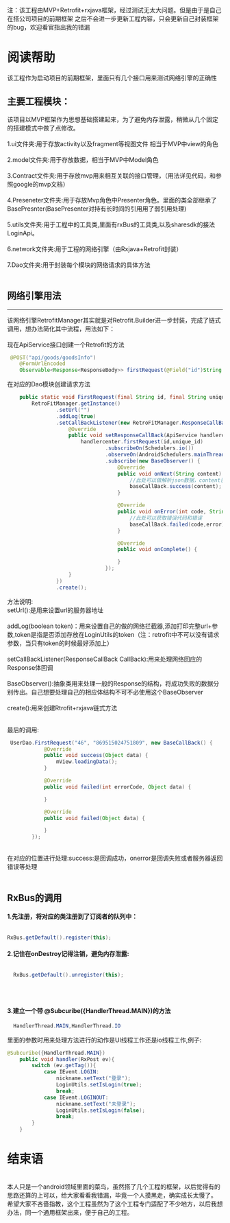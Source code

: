 注：该工程由MVP+Retrofit+rxjava框架，经过测试无太大问题。但是由于是自己在搭公司项目的前期框架
之后不会进一步更新工程内容，只会更新自己封装框架的bug，欢迎看官指出我的错漏

阅读帮助
===
该工程作为启动项目的前期框架，里面只有几个接口用来测试网络引擎的正确性<br/>

主要工程模块：
---
该项目以MVP框架作为思想基础搭建起来，为了避免内存泄露，稍微从几个固定的搭建模式中做了点修改。<br/>
<br/>
1.ui文件夹:用于存放activity以及fragment等视图文件 相当于MVP中view的角色<br/>
<br/>
2.model文件夹:用于存放数据，相当于MVP中Model角色<br/>
<br/>
3.Contract文件夹:用于存放mvp用来相互关联的接口管理，（用法详见代码，和参照google的mvp文档）<br/>
<br/>
4.Preseneter文件夹:用于存放Mvp角色中Presenter角色。里面的类全部继承了BasePresnter(BasePresenter对持有长时间的引用用了弱引用处理)<br/>
<br/>
5.utils文件夹:用于工程中的工具类,里面有rxBus的工具类,以及sharesdk的接法LoginApi。<br/>
<br/>
6.network文件夹:用于工程的网络引擎（由Rxjava+Retrofit封装）<br/>
<br/>
7.Dao文件夹:用于封装每个模块的网络请求的具体方法<br/>
<br/>

## 网络引擎用法
---

该网络引擎RetrofitManager其实就是对Retrofit.Builder进一步封装，完成了链式调用，想办法简化其中流程，用法如下：<br/>
<br/>
现在ApiService接口创建一个Retrofit的方法<br/>
```Java
 @POST("api/goods/goodsInfo")
    @FormUrlEncoded
    Observable<Response<ResponseBody>> firstRequest(@Field("id")String id, @Field("unique_id")String unique_id);
```
在对应的Dao模块创建请求方法
```Java
	public static void FirstRequest(final String id, final String unique_id, final BaseCallBack baseCallBack){
        RetroFitManager.getInstance()
                .setUrl("")
                .addLog(true)
                .setCallBackListener(new RetroFitManager.ResponseCallBack() {
                    @Override
                    public void setResponseCallBack(ApiService handlercenter) {
                        handlercenter.firstRequest(id,unique_id)
                                .subscribeOn(Schedulers.io())
                                .observeOn(AndroidSchedulers.mainThread())
                                .subscribe(new BaseObserver() {
                                    @Override
                                    public void onNext(String content) {
                                        //此处可以做解析json数据，content已经去掉了code和message
                                        baseCallBack.success(content);
                                    }

                                    @Override
                                    public void onError(int code, String error) {
                                        //此处可以获取错误代码和错误
                                        baseCallBack.failed(code,error);
                                    }

                                    @Override
                                    public void onComplete() {

                                    }
                                });
                    }
                })
                .create();
```

方法说明:<br/>
setUrl():是用来设置url的服务器地址<br/>
<br/>
addLog(boolean token)：用来设置自己的做的网络拦截器,添加打印完整url+参数,token是指是否添加存放在LoginUtils的token（注：retrofit中不可以没有请求参数，当只有token的时候最好添加上）<br/>
<br/>
setCallBackListener(ResponseCallBack CallBack):用来处理网络回应的Response体回调<br/>
<br/>
BaseObserver():抽象类用来处理一般的Response的结构，将成功失败的数据分别传出。自己想要处理自己的相应体结构不可不必使用这个BaseObserver<br/>
<br/>
create():用来创建Rtrofit+rxjava链式方法<br/>
<br/>

最后的调用:
```java
 UserDao.FirstRequest("46", "869515024751809", new BaseCallBack() {
            @Override
            public void success(Object data) {
                mView.loadingData();
            }

            @Override
            public void failed(int errorCode, Object data) {

            }

            @Override
            public void failed(Object data) {

            }
        });
```
<br/>
在对应的位置进行处理:success:是回调成功，onerror是回调失败或者服务器返回错误等处理<br/>
<br/>

## RxBus的调用

#### 1.先注册，将对应的类注册到了订阅者的队列中：<br/>
```Java

RxBus.getDefault().register(this);

```

#### 2.记住在onDestroy记得注销，避免内存泄露:
```Java

  RxBus.getDefault().unregister(this);
  
```
<br/>

#### 3.建立一个带 @Subcuribe({HandlerThread.MAIN})的方法<br/>

```java
  HandlerThread.MAIN,HandlerThread.IO
```
里面的参数时用来处理方法进行的动作是UI线程工作还是io线程工作,例子:
```java
@Subcuribe({HandlerThread.MAIN})
    public void handler(RxPost ev){
        switch (ev.getTag()){
            case IEvent.LOGIN:
                nickname.setText("登录");
                LoginUtils.setIsLogin(true);
                break;
            case IEvent.LOGINOUT:
                nickname.setText("未登录");
                LoginUtils.setIsLogin(false);
                break;
        }
    }
```

# 结束语
<br/>
本人只是一个android领域里面的菜鸟，虽然搭了几个工程的框架，以后觉得有的思路还算的上可以，给大家看看我错漏，毕竟一个人摸黑走，确实成长太慢了。
希望大家不吝啬指教，这个工程虽然为了这个工程专门适配了不少地方，以后我想办法，同一个通用框架出来，便于自己的工程。<br/>







 

